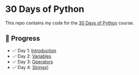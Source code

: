 # 30 Days of Python

This repo contains my code for the [30 Days of Python](https://github.com/Asabeneh/30-Days-Of-Python) course.

## 📅 Progress

- ✅ Day 1: [Introduction](day_1/helloworld.py)
- ✅ Day 2: [Variables](day_2/variables.py)
- ✅ Day 3: [Operators](day_3/operators.py)
- ✅ Day 4: [Strings](day_4/strings.py)]
